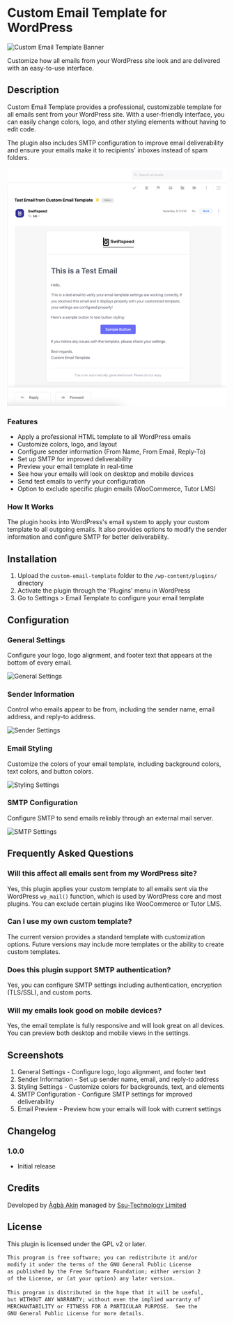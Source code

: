 # Custom Email Template for WordPress

![Custom Email Template Banner](https://img.shields.io/badge/WordPress-Plugin-blue.svg)

Customize how all emails from your WordPress site look and are delivered with an easy-to-use interface.

## Description

Custom Email Template provides a professional, customizable template for all emails sent from your WordPress site. With a user-friendly interface, you can easily change colors, logo, and other styling elements without having to edit code.

The plugin also includes SMTP configuration to improve email deliverability and ensure your emails make it to recipients' inboxes instead of spam folders.

![Email Preview](/assets/images/screenshot-6.png)

### Features

* Apply a professional HTML template to all WordPress emails
* Customize colors, logo, and layout
* Configure sender information (From Name, From Email, Reply-To)
* Set up SMTP for improved deliverability
* Preview your email template in real-time
* See how your emails will look on desktop and mobile devices
* Send test emails to verify your configuration
* Option to exclude specific plugin emails (WooCommerce, Tutor LMS) 

### How It Works

The plugin hooks into WordPress's email system to apply your custom template to all outgoing emails. It also provides options to modify the sender information and configure SMTP for better deliverability.

## Installation

1. Upload the `custom-email-template` folder to the `/wp-content/plugins/` directory
2. Activate the plugin through the 'Plugins' menu in WordPress
3. Go to Settings > Email Template to configure your email template

## Configuration

### General Settings
Configure your logo, logo alignment, and footer text that appears at the bottom of every email.

![General Settings](/assets/images/general-settings.png)

### Sender Information
Control who emails appear to be from, including the sender name, email address, and reply-to address.

![Sender Settings](/assets/images/sender-settings.png)

### Email Styling
Customize the colors of your email template, including background colors, text colors, and button colors.

![Styling Settings](/assets/images/styling-settings.png)

### SMTP Configuration
Configure SMTP to send emails reliably through an external mail server.

![SMTP Settings](/assets/images/smtp-settings.png)

## Frequently Asked Questions

### Will this affect all emails sent from my WordPress site?

Yes, this plugin applies your custom template to all emails sent via the WordPress `wp_mail()` function, which is used by WordPress core and most plugins. You can exclude certain plugins like WooCommerce or Tutor LMS.

### Can I use my own custom template?

The current version provides a standard template with customization options. Future versions may include more templates or the ability to create custom templates.

### Does this plugin support SMTP authentication?

Yes, you can configure SMTP settings including authentication, encryption (TLS/SSL), and custom ports.

### Will my emails look good on mobile devices?

Yes, the email template is fully responsive and will look great on all devices. You can preview both desktop and mobile views in the settings.

## Screenshots

1. General Settings - Configure logo, logo alignment, and footer text
2. Sender Information - Set up sender name, email, and reply-to address
3. Styling Settings - Customize colors for backgrounds, text, and elements
4. SMTP Configuration - Configure SMTP settings for improved deliverability
5. Email Preview - Preview how your emails will look with current settings

## Changelog

### 1.0.0
* Initial release

## Credits

Developed by [Àgbà Akin](https://akinolaakeem.com)
managed by [Ssu-Technology Limited](https://swiftspeed.org)

## License

This plugin is licensed under the GPL v2 or later.

```
This program is free software; you can redistribute it and/or
modify it under the terms of the GNU General Public License
as published by the Free Software Foundation; either version 2
of the License, or (at your option) any later version.

This program is distributed in the hope that it will be useful,
but WITHOUT ANY WARRANTY; without even the implied warranty of
MERCHANTABILITY or FITNESS FOR A PARTICULAR PURPOSE.  See the
GNU General Public License for more details.
```
